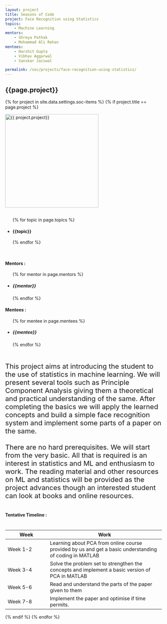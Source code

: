 ```yaml
---
layout: project
title: Seasons of Code
project: Face Recognition using Statistics
topics:
    - Machine Learning
mentors:
    - Shreya Pathak
    - Mohammad Ali Rehan       
mentees:
    - Harshit Gupta
    - Vibhav Aggarwal
    - Sanskar Jaiswal

permalink: /soc/projects/face-recognition-using-statistics/
---
```


<h2 class="display1 m-3 p-3 text-center">{{page.project}}</h2>

{% for project in site.data.settings.soc-items %}
{% if project.title == page.project %}
<div>
    <img src="{{ site.baseurl }}/{{ project.image }}"  width = "300" height="300" alt="{{ project.project}}" class="border rounded img-soc">
</div>
<div>
    <br>
    <ul>
        {% for topic in page.topics %}
        <li><h4 class="text-primary text-center">{{topic}}</h4></li>
        {% endfor %}
    </ul>
    <br>
    <h4 class="display3  ">Mentors :</h4> 
    <ul>
        {% for mentor in page.mentors %}
        <li><h5 class=" ">{{mentor}}</h5></li>
        {% endfor %}
    </ul>
    <h4 class="display3  ">Mentees :</h4> 
    <ul>
        {% for mentee in page.mentees %}
        <li><h5 class="">{{mentee}}</h5></li>
        {% endfor %}
    </ul>
</div>
<div>
    <p class="display3" style = "font-size:22px;" >
        <br>
        This project aims at introducing the student to the use of statistics in machine learning. We will present several tools such as Principle Component Analysis giving them a theoretical and practical understanding of the same. After completing the basics we will apply the learned concepts and build a simple face recognition system and implement some parts of a paper on the same.
        <br><br>
        There are no hard prerequisites. We will start from the very basic. All that is required is an interest in statistics and ML and enthusiasm to work. The reading material and other resources on ML and statistics will be provided as the project advances though an interested student can look at books and online resources.
    </p>
</div>
<div>
    <h4 class="display3" style="margin:40px 0px 40px 0px;">Tentative Timeline :</h4>
    <table class="table table-striped">
    <thead>
        <tr>
        <th>Week</th>
        <th>Work</th>
        </tr>
    </thead>
    <tbody>
        <tr>
        <td style='width: 120px'>Week 1-2</td>
      <td>Learning about PCA from online course provided by us and get a basic understanding of coding in MATLAB</td>
    </tr>
    <tr>
      <td>Week 3-4</td>
      <td>Solve the problem set to strengthen the concepts and implement a basic version of PCA in MATLAB</td>
    </tr>
    <tr>
      <td>Week 5-6</td>
      <td>Read and understand the parts of the paper given to them</td>
    </tr>
    <tr>
      <td>Week 7-8</td>
      <td>Implement the paper and optimise if time permits.</td>
    </tr>
    </tbody>
    </table>
</div>
{% endif %}
{% endfor %}
